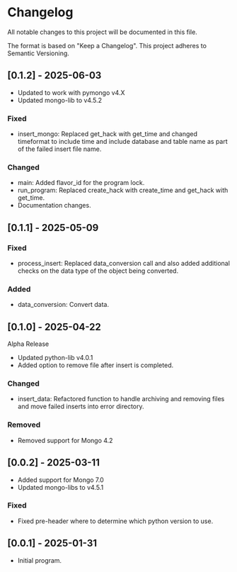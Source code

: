 # Changelog
All notable changes to this project will be documented in this file.

The format is based on "Keep a Changelog".  This project adheres to Semantic Versioning.


## [0.1.2] - 2025-06-03
- Updated to work with pymongo v4.X
- Updated mongo-lib to v4.5.2

### Fixed
- insert_mongo: Replaced get_hack with get_time and changed timeformat to include time and include database and table name as part of the failed insert file name.

### Changed
- main: Added flavor_id for the program lock.
- run_program: Replaced create_hack with create_time and get_hack with get_time.
- Documentation changes.


## [0.1.1] - 2025-05-09

### Fixed
- process_insert: Replaced data_conversion call and also added additional checks on the data type of the object being converted.

### Added
- data_conversion: Convert data.


## [0.1.0] - 2025-04-22
Alpha Release
- Updated python-lib v4.0.1
- Added option to remove file after insert is completed.

### Changed
- insert_data: Refactored function to handle archiving and removing files and move failed inserts into error directory.

### Removed
- Removed support for Mongo 4.2


## [0.0.2] - 2025-03-11
- Added support for Mongo 7.0
- Updated mongo-libs to v4.5.1

### Fixed
- Fixed pre-header where to determine which python version to use.


## [0.0.1] - 2025-01-31
- Initial program.
